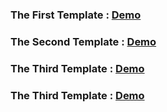 ### The First Template  : [Demo](https://younesmaar.github.io/leon/leon.html)
### The Second Template : [Demo](https://younesmaar.github.io/Bondi/index.html)
### The Third Template  : [Demo](https://younesmaar.github.io/kasper/Kasper.html)
### The Third Template  : [Demo](https://younesmaar.github.io/Elzero/index.html)



